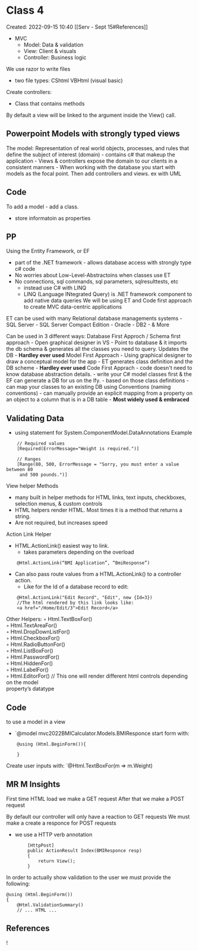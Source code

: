 # Class 4
Created: 2022-09-15 10:40
[[Serv - Sept 15#References]]

- MVC
	- Model: Data & validation
	- View: Client & visuals
	- Controller: Business logic

We use razor to write files
- two file types: CShtml VBHtml (visual basic)

Create controllers:
- Class that contains methods

By default a view will be linked to the argument inside the View() call.

## Powerpoint Models with strongly typed views
The model:
	Representation of real world objects, processes, and rules that define the subject of interest (domain)
	- contains c# that makeup the application
	- Views & controllers expose the domain to our clients in a consistent manners
	- When working with the database you start with models as the focal point. Then add controllers and views. ex with UML

## Code
To add a model - add a class. 
- store informatoin as properties

## PP
Using the Entity Framework, or EF
- part of the .NET framework - allows database access with strongly type c# code
- No worries about Low-Level-Abstractoins when classes use ET
- No connections, sql commands, sql parameters, sqlresulttests, etc
	- instead use C# with LINQ
	- LINQ (Language INtegrated Query) is .NET framework component to add native data queries
We will be using ET and Code first approach to create MVC data-centric applications 

ET can be used with many Relational database managements systems
	- SQL Server
	- SQL Server Compact Edition
	- Oracle
	- DB2
	- & More

Can be used in 3 different ways:
	Database First Approch / Schema first approach
		- Open graphical designer in VS
		- Point to database & it imports the db schema & generates all the classes you need to query. Updates the DB
		- **Hardley ever used**
	Model First Approach
		- Using graphical designer to draw a conceptual model for the app
		- ET generates class definition and the DB scheme
		- **Hardley ever used**
	Code First Apprach
		- code doesn't need to know database abstraction details.
		- write your C# model classes first & the EF can generate a DB for us on the lfy.
			- based on those class definitions 
			- can map your classes to an existing DB using Conventions (naming conventions)
			- can manually provide an explicit mapping from a property on an object to a column that is in a DB table
		- **Most widely used & embraced**

## Validating Data
- using statement for System.ComponentModel.DataAnnotations
Example
```
	// Required values
	[Required(ErrorMessage="Weight is required.")]  

	// Ranges
	[Range(80, 500, ErrorMessage = "Sorry, you must enter a value between 80  
	 and 500 pounds.")]
```

View helper Methods
- many built in helper methods for HTML links, text inputs, checkboxes, selection menus, & custom controls
- HTML helpers render HTML. Most times it is a method that returns a string.
- Are not required, but increases speed

Action Link Helper
- HTML.ActionLink() easiest way to link. 
	- takes parameters depending on the overload
```
	@Html.ActionLink(“BMI Application”, “BmiResponse”)
```
- Can also pass route values from a HTML.ActionLink() to a controller action.
	- Like for the Id of a database record to edit:
```
	@Html.ActionLink("Edit Record", "Edit", new {Id=3})
	//The html rendered by this link looks like:
	<a href="/Home/Edit/3">Edit Record</a>
```

Other Helpers:
		◦ Html.TextBoxFor()  
		◦ Html.TextAreaFor()  
		◦ Html.DropDownListFor()  
		◦ Html.CheckboxFor()  
		◦ Html.RadioButtonFor()  
		◦ Html.ListBoxFor()  
		◦ Html.PasswordFor()  
		◦ Html.HiddenFor()  
		◦ Html.LabelFor()  
		◦ Html.EditorFor() // This one will render different html controls depending on the model  
		property’s datatype
	
## Code
to use a model in a view
- `@model mvc2022BMICalculator.Models.BMIResponce
start form with: 
```
	@using (Html.BeginForm()){
	
	}

```
Create user inputs with:
	`@Html.TextBoxFor(m => m.Weight)


## MR M Insights
First time HTML load we make a GET request
After that we make a POST request

By default our controller will only have a reaction to GET requests
We must make a create a responce for POST requests
- we use a HTTP verb annotation
```
        [HttpPost]
        public ActionResult Index(BMIResponce resp)
        {
            return View();
        }
```

In order to actually show validation to the user we must provide the following:
```
@using (Html.BeginForm())
{
    @Html.ValidationSummary()
    // ... HTML ...
```


## References
!
